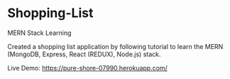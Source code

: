 # Shopping-List
MERN Stack Learning

Created a shopping list application by following tutorial to learn the MERN (MongoDB, Express, React (REDUX), Node.js) stack.

Live Demo: https://pure-shore-07990.herokuapp.com/
